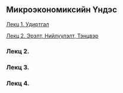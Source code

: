 ## Микроэкономиксийн Үндэс


[Лекц 1. Удиртгал](https://www.dropbox.com/s/m1r78uiyp7g/lectur-Intro.pdf?dl=0)

[Лекц 2. Эрэлт, Нийлүүлэлт, Тэнцвэр](https://www.dropbox.com/s/400aqymuvfppkb5/micro%20lec%201.pdf?dl=0)

### Лекц 2. 

### Лекц 3. 

### Лекц 4. 
